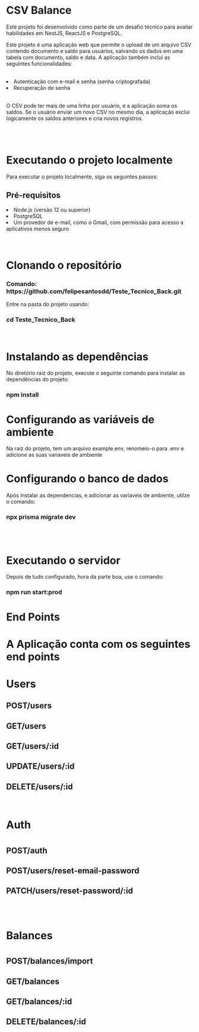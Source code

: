 <h1>CSV Balance</h1>
<p>Este projeto foi desenvolvido como parte de um desafio técnico para avaliar habilidades em NestJS, ReactJS e PostgreSQL.</p>

<p>Este projeto é uma aplicação web que permite o upload de um arquivo CSV contendo documento e saldo para usuários, salvando os dados em uma tabela com documento, saldo e data. A aplicação também inclui as seguintes funcionalidades:</p>
<br>
<li>Autenticação com e-mail e senha (senha criptografada)</li>

<li>Recuperação de senha</li>
<br>
<p>O CSV pode ter mais de uma linha por usuário, e a aplicação soma os saldos. Se o usuário enviar um novo CSV no mesmo dia, a aplicação exclui logicamente os saldos anteriores e cria novos registros.</p>

<br><br>
<h1>Executando o projeto localmente</h1>
<p>Para executar o projeto localmente, siga os seguintes passos:</p>

<h2>Pré-requisitos</h2>
<li>Node.js (versão 12 ou superior)</li>
<li>PostgreSQL</li>
<li>Um provedor de e-mail, como o Gmail, com permissão para acesso a aplicativos menos seguro</li>
<br><br>
<h1>Clonando o repositório</h1>
<h3>Comando: https://github.com/felipesantosdd/Teste_Tecnico_Back.git</h3>
<p>Entre na pasta do projeto usando:</p>
<h3>cd Teste_Tecnico_Back</h3>
<br>


<h1>Instalando as dependências</h1>
<p>No diretório raiz do projeto, execute o seguinte comando para instalar as dependências do projeto:</p>
<h3>npm install</h3>

<h3></h3>

<h1>Configurando as variáveis de ambiente</h1>
<p>Na raiz do projeto, tem um arquivo example.env, renomeio-o para .env e adicione as suas variaveis de ambiente<p>

<h1>Configurando o banco de dados</h1>
<p>Após instalar as dependencias, e adicionar as variaveis de ambiente, utilze o comando:<p>
<h3>npx prisma migrate dev</h3>
<br/>
<br/>
<h1>Executando o servidor</h1>
<p>Depois de tudo configurado, hora da parte boa, use o comando:<p>
<h3>npm run start:prod</h3>

<h1>End Points<h1>
<p>A Aplicação conta com os seguintes end points<p>

<h1>Users</h1>
<h2>POST/users</h2>
<h2>GET/users</h2>
<H2>GET/users/:id</H2>
<H2>UPDATE/users/:id</h2>
<H2>DELETE/users/:id</h2>
<br>
<h1>Auth<h1>
<h2>POST/auth<h2>
<H2>POST/users/reset-email-password</h2>
<H2>PATCH/users/reset-password/:id</h2>
<br></br>
<h1>Balances<h1>
<H2>POST/balances/import</h2>
<H2>GET/balances</h2>
<H2>GET/balances/:id</h2>
<H2>DELETE/balances/:id</h2>